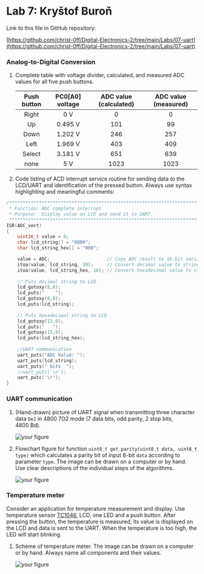 # Lab 7: Kryštof Buroň

Link to this file in GitHub repository:

[https://github.com/christ-0ff/Digital-Electronics-2/tree/main/Labs/07-uart](https://github.com/christ-0ff/Digital-Electronics-2/tree/main/Labs/07-uart)


### Analog-to-Digital Conversion

1. Complete table with voltage divider, calculated, and measured ADC values for all five push buttons.

   | **Push button** | **PC0[A0] voltage** | **ADC value (calculated)** | **ADC value (measured)** |
   | :-: | :-: | :-: | :-: |
   | Right  | 0&nbsp;V | 0   | 0 |
   | Up     | 0.495&nbsp;V | 101 | 99 |
   | Down   | 1.202&nbsp;V | 246 | 257 |
   | Left   | 1.969&nbsp;V | 403 | 409 |
   | Select | 3.181&nbsp;V | 651 | 639 |
   | none   | 5&nbsp;V | 1023 | 1023 |

2. Code listing of ACD interrupt service routine for sending data to the LCD/UART and identification of the pressed button. Always use syntax highlighting and meaningful comments:

```c
/**********************************************************************
 * Function: ADC complete interrupt
 * Purpose:  Display value on LCD and send it to UART.
 **********************************************************************/
ISR(ADC_vect)
{
    uint16_t value = 0;
    char lcd_string[] = "0000";
    char lcd_string_hex[] = "000";

    value = ADC;                     // Copy ADC result to 16-bit variable
    itoa(value, lcd_string, 10);     // Convert decimal value to string
    itoa(value, lcd_string_hex, 16); // Convert hexadecimal value to string
    
    // Puts decimal string to LCD
    lcd_gotoxy(8,0);
    lcd_puts("    ");
    lcd_gotoxy(8,0);
    lcd_puts(lcd_string);
    
    // Puts hexadecimal string to LCD
    lcd_gotoxy(13,0);
    lcd_puts("   ");
    lcd_gotoxy(13,0);
    lcd_puts(lcd_string_hex);
    
    //UART communication
    uart_puts("ADC Value: ");
    uart_puts(lcd_string);
    uart_puts(" bits  ");
    //uart_putc('\n');
    uart_putc('\r');    
}
```


### UART communication

1. (Hand-drawn) picture of UART signal when transmitting three character data `De2` in 4800 7O2 mode (7 data bits, odd parity, 2 stop bits, 4800&nbsp;Bd).

   ![your figure]()

2. Flowchart figure for function `uint8_t get_parity(uint8_t data, uint8_t type)` which calculates a parity bit of input 8-bit `data` according to parameter `type`. The image can be drawn on a computer or by hand. Use clear descriptions of the individual steps of the algorithms.

   ![your figure]()


### Temperature meter

Consider an application for temperature measurement and display. Use temperature sensor [TC1046](http://ww1.microchip.com/downloads/en/DeviceDoc/21496C.pdf), LCD, one LED and a push button. After pressing the button, the temperature is measured, its value is displayed on the LCD and data is sent to the UART. When the temperature is too high, the LED will start blinking.

1. Scheme of temperature meter. The image can be drawn on a computer or by hand. Always name all components and their values.

   ![your figure]()
